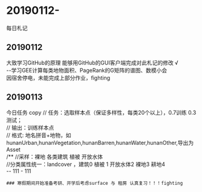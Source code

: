 ﻿# 20190112-
每日札记

## 20190112
大致学习GitHub的原理 能够用GitHub的GUI客户端完成对此札记的修改 √<br>
--学习GEE计算每类地物面积、PageRank的G矩阵的谱图、数模小会<br>
因宿舍停电，未能完成上部分作业，fighting

## 20190113
今日任务
copy
	// 任务：选取样本点（保证多样性，每类20个以上），0.7训练 0.3测试；<br>
	// 输出：训练样本点<br>
	// 格式: 地名拼音+地物，如hunanUrban,hunanVegetation,hunanBarren,hunanWater,hunanOther,导出为Asset <br>
	/** //采样：裸地 各类建筑  植被  开放水体  <br>
	//分类属性统一：landcover ，建筑0  植被 1 开放水体2 裸地3 耕地4 <br>
	-- 111
	 - 111
	
	### 寒假期间开始准备考研、开学后考虑surface 与 租房 认真复习！！！fighting
	
